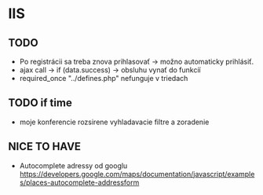 # IIS

## TODO
- Po registrácii sa treba znova prihlasovať -> možno automaticky prihlásiť.
- ajax call -> if (data.success) -> obsluhu vynať do funkcíí
- required_once "../defines.php" nefunguje v triedach

## TODO if time
- moje konferencie rozsirene vyhladavacie filtre a zoradenie


## NICE TO HAVE
- Autocomplete adressy od googlu https://developers.google.com/maps/documentation/javascript/examples/places-autocomplete-addressform
